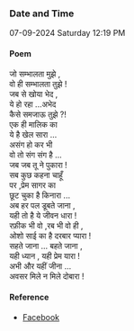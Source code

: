 ### Date and Time

07-09-2024 Saturday 12:19 PM

#### Poem

जो सम्भालता मुझे ,  <br />
वो ही सम्भालता  तुझे ! <br />
जब से खोया भेद ,  <br />
ये हो रहा ...अभेद  <br />
कैसे समजाऊ तुझे ?! <br />
एक ही मालिक का  <br />
ये है खेल सारा ... <br />
असंग हो कर भी  <br />
वो तो संग संग है ...  <br />
जब जब तू ने पुकारा ! <br />
सब कुछ कहना चाहूँ  <br />
पर ,प्रेम सागर का  <br />
छूट चुका है किनारा ... <br />
अब हर पल डूबते जाना ,  <br />
यही तो है ये जीवन धारा ! <br />
रफ़ीक भी वो ,रब भी वो ही , <br />
ओशो साई का है दरबार प्यारा ! <br />
सहते जाना ... बहते जाना , <br />
यही ध्यान , यही प्रेम यारा ! <br />
अभी और यहीं जीना ... <br />
अवसर मिले न मिले दोबारा !

#### Reference

* [Facebook](https://www.facebook.com/share/v/nNSqH2ENBHTG4c6x/)
